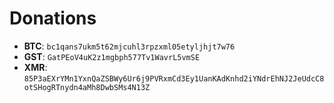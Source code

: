 # Donations

- **BTC**: `bc1qans7ukm5t62mjcuhl3rpzxml05etyljhjt7w76`
- **GST**: `GatPEoV4uK2z1mgbph577Tv1WavrL5vmSE`
- **XMR**: `85P3aEXrYMn1YxnQaZSBWy6Ur6j9PVRxmCd3Ey1UanKAdKnhd2iYNdrEhNJ2JeUdcC8otSHogRTnydn4aMh8DwbSMs4N13Z`
